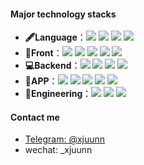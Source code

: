 #### Major technology stacks

- **:fountain_pen:Language**：<img src="https://img.shields.io/badge/JavaScript-F7DF1E?style=for-the-badge&logo=javascript&logoColor=black" /> <img src="https://img.shields.io/badge/TypeScript-3178C6?style=for-the-badge&logo=typescript&logoColor=white" /> <img src="https://img.shields.io/badge/Java-fff?style=for-the-badge&logo=openjdk&logoColor=black" /> <img src="https://img.shields.io/badge/Rust-000000?style=for-the-badge&logo=rust&logoColor=white" />
- **:cherry_blossom:Front**：<img src="https://img.shields.io/badge/Nuxt3-00DC82?style=for-the-badge&logo=nuxt.js&logoColor=white" /> <img src="https://img.shields.io/badge/Vue3-35495e?style=for-the-badge&logo=vue.js&logoColor=4FC08D" /> <img src="https://img.shields.io/badge/Anime.js-E9546B?style=for-the-badge" /> <img src="https://img.shields.io/badge/Tailwind_CSS-06B6D4?style=for-the-badge&logo=tailwindcss&logoColor=white" /> <img src="https://img.shields.io/badge/React-20232A?style=for-the-badge&logo=react&logoColor=61DAFB" />
- **:computer:Backend**：<img src="https://img.shields.io/badge/NestJS-E0234E?style=for-the-badge&logo=nestjs&logoColor=white" /> <img src="https://img.shields.io/badge/SpringBoot-6DB33F?style=for-the-badge&logo=springboot&logoColor=white" /> <img src="https://img.shields.io/badge/Supabase-3ECF8E?style=for-the-badge&logo=supabase&logoColor=white" /> <img src="https://img.shields.io/badge/Prisma-2D3748?style=for-the-badge&logo=prisma&logoColor=white" />
- **:iphone:APP**：<img src="https://img.shields.io/badge/Tauri-FFC131?style=for-the-badge&logo=tauri&logoColor=black" /> <img src="https://img.shields.io/badge/Android-3DDC84?style=for-the-badge&logo=android&logoColor=white" /> <img src="https://img.shields.io/badge/UniApp-4285F4?style=for-the-badge" /> <img src="https://img.shields.io/badge/.NET%20MAUI-512BD4?style=for-the-badge&logo=dotnet&logoColor=white" /> <img src="https://img.shields.io/badge/Unity-000000?style=for-the-badge&logo=unity&logoColor=white" />
- **:triangular_ruler:Engineering**：<img src="https://img.shields.io/badge/Monorepo_with-pnpm-4F4F4F?style=for-the-badge&logo=pnpm&logoColor=F69220" /> <img src="https://img.shields.io/badge/Vite-646CFF?style=for-the-badge&logo=vite&logoColor=white" /> <img src="https://img.shields.io/badge/Turborepo-000000?style=for-the-badge&logo=turborepo&logoColor=white" />

#### Contact me

* [Telegram\: @xjuunn](https://t.me/xjuunn)
* wechat: \_xjuunn

